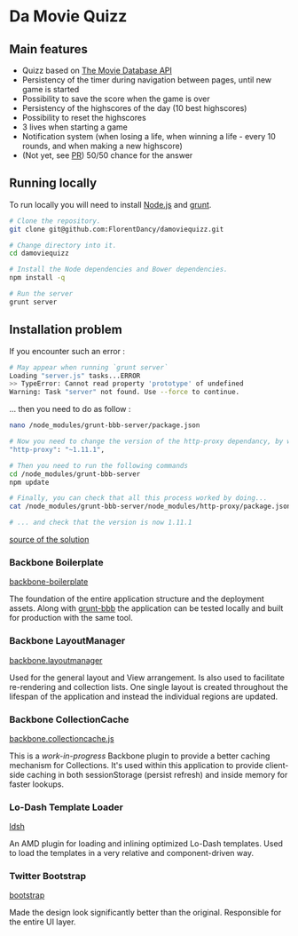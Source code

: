 Da Movie Quizz
=============

## Main features ##

- Quizz based on [The Movie Database API](http://docs.themoviedb.apiary.io/)
- Persistency of the timer during navigation between pages, until new game is started
- Possibility to save the score when the game is over
- Persistency of the highscores of the day (10 best highscores)
- Possibility to reset the highscores
- 3 lives when starting a game
- Notification system (when losing a life, when winning a life - every 10 rounds, and when making a new highscore)
- (Not yet, see [PR](https://github.com/FlorentDancy/damoviequizz/pull/1)) 50/50 chance for the answer


## Running locally ##

To run locally you will need to install [Node.js](http://nodejs.org) and
[grunt](http://github.com/gruntjs/grunt).

``` bash
# Clone the repository.
git clone git@github.com:FlorentDancy/damoviequizz.git

# Change directory into it.
cd damoviequizz

# Install the Node dependencies and Bower dependencies.
npm install -q

# Run the server
grunt server
```

## Installation problem ##

If you encounter such an error :

``` bash
# May appear when running `grunt server`
Loading "server.js" tasks...ERROR
>> TypeError: Cannot read property 'prototype' of undefined
Warning: Task "server" not found. Use --force to continue.

```
... then you need to do as follow :
``` bash
nano /node_modules/grunt-bbb-server/package.json

# Now you need to change the version of the http-proxy dependancy, by writing
"http-proxy": "~1.11.1",

# Then you need to run the following commands
cd /node_modules/grunt-bbb-server
npm update

# Finally, you can check that all this process worked by doing...
cat /node_modules/grunt-bbb-server/node_modules/http-proxy/package.json

# ... and check that the version is now 1.11.1

```
[source of the solution](https://github.com/backbone-boilerplate/grunt-bbb-server/pull/9/files)

### Backbone Boilerplate ###

[backbone-boilerplate](https://github.com/tbranyen/backbone-boilerplate)

The foundation of the entire application structure and the deployment assets.
Along with [grunt-bbb](https://github.com/backbone-boilerplate/grunt-bbb) the
application can be tested locally and built for production with the same tool.

### Backbone LayoutManager ###

[backbone.layoutmanager](https://github.com/tbranyen/backbone.layoutmanager)

Used for the general layout and View arrangement.  Is also used to facilitate
re-rendering and collection lists.  One single layout is created throughout
the lifespan of the application and instead the individual regions are updated.

### Backbone CollectionCache ###

[backbone.collectioncache.js](https://gist.github.com/2866702)

This is a *work-in-progress* Backbone plugin to provide a better caching
mechanism for Collections.  It's used within this application to provide
client-side caching in both sessionStorage (persist refresh) and inside memory
for faster lookups.

### Lo-Dash Template Loader ###

[ldsh](https://github.com/tbranyen/lodash-template-loader/)

An AMD plugin for loading and inlining optimized Lo-Dash templates.  Used to
load the templates in a very relative and component-driven way.

### Twitter Bootstrap ###

[bootstrap](https://github.com/twitter/bootstrap/)

Made the design look significantly better than the original.  Responsible for
the entire UI layer.
